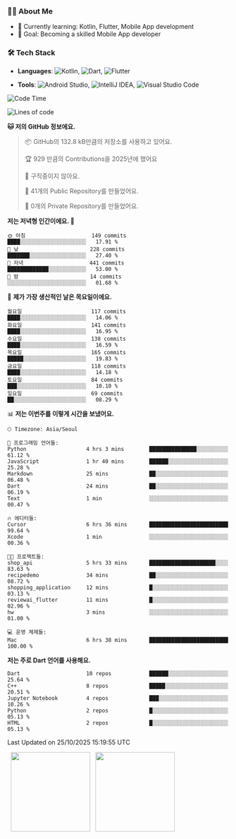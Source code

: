 ### 👨‍💻 About Me
- 🌱 Currently learning: Kotlin, Flutter, Mobile App development
- 🎯 Goal: Becoming a skilled Mobile App developer

### 🛠 Tech Stack
- **Languages**: ![Kotlin](https://img.shields.io/badge/Kotlin-0095D5?style=flat-square&logo=kotlin&logoColor=white), ![Dart](https://img.shields.io/badge/Dart-0175C2?style=flat-square&logo=dart&logoColor=white), ![Flutter](https://img.shields.io/badge/Flutter-02569B?style=flat-square&logo=flutter&logoColor=white)

- **Tools**:
![Android Studio](https://img.shields.io/badge/Android%20Studio-3DDC84?style=flat-square&logo=android-studio&logoColor=white), 
![IntelliJ IDEA](https://img.shields.io/badge/IntelliJ%20IDEA-000000?style=flat-square&logo=intellij-idea&logoColor=white), 
![Visual Studio Code](https://img.shields.io/badge/VS%20Code-007ACC?style=flat-square&logo=visual-studio-code&logoColor=white)

<!--START_SECTION:waka-->
![Code Time](http://img.shields.io/badge/Code%20Time-347%20hrs%2023%20mins-blue)

![Lines of code](https://img.shields.io/badge/%EC%A0%80%EB%8A%94%20%EC%97%AC%ED%83%9C%EA%B9%8C%EC%A7%80%20-1.0%20million%20%EC%A4%84%EC%9D%98%20%EC%BD%94%EB%93%9C%EB%A5%BC%20%EC%9E%91%EC%84%B1%ED%96%88%EC%96%B4%EC%9A%94.-blue)

**🐱 저의 GitHub 정보에요.** 

> 📦 GitHub의 132.8 kB만큼의 저장소를 사용하고 있어요. 
 > 
> 🏆 929 만큼의 Contributions을 2025년에 했어요
 > 
> 🚫 구직중이지 않아요.
 > 
> 📜 41개의 Public Repository를 만들었어요. 
 > 
> 🔑 0개의 Private Repository를 만들었어요. 
 > 
**저는 저녁형 인간이에요. 🦉** 

```text
🌞 아침                     149 commits         ████░░░░░░░░░░░░░░░░░░░░░   17.91 % 
🌆 낮　                     228 commits         ███████░░░░░░░░░░░░░░░░░░   27.40 % 
🌃 저녁                     441 commits         █████████████░░░░░░░░░░░░   53.00 % 
🌙 밤　                     14 commits          ░░░░░░░░░░░░░░░░░░░░░░░░░   01.68 % 
```
📅 **제가 가장 생산적인 날은 목요일이에요.** 

```text
월요일                      117 commits         ████░░░░░░░░░░░░░░░░░░░░░   14.06 % 
화요일                      141 commits         ████░░░░░░░░░░░░░░░░░░░░░   16.95 % 
수요일                      138 commits         ████░░░░░░░░░░░░░░░░░░░░░   16.59 % 
목요일                      165 commits         █████░░░░░░░░░░░░░░░░░░░░   19.83 % 
금요일                      118 commits         ████░░░░░░░░░░░░░░░░░░░░░   14.18 % 
토요일                      84 commits          ███░░░░░░░░░░░░░░░░░░░░░░   10.10 % 
일요일                      69 commits          ██░░░░░░░░░░░░░░░░░░░░░░░   08.29 % 
```


📊 **저는 이번주를 이렇게 시간을 보냈어요.** 

```text
🕑︎ Timezone: Asia/Seoul

💬 프로그래밍 언어들: 
Python                   4 hrs 3 mins        ███████████████░░░░░░░░░░   61.12 % 
JavaScript               1 hr 40 mins        ██████░░░░░░░░░░░░░░░░░░░   25.28 % 
Markdown                 25 mins             ██░░░░░░░░░░░░░░░░░░░░░░░   06.48 % 
Dart                     24 mins             ██░░░░░░░░░░░░░░░░░░░░░░░   06.19 % 
Text                     1 min               ░░░░░░░░░░░░░░░░░░░░░░░░░   00.47 % 

🔥 에디터들: 
Cursor                   6 hrs 36 mins       █████████████████████████   99.64 % 
Xcode                    1 min               ░░░░░░░░░░░░░░░░░░░░░░░░░   00.36 % 

🐱‍💻 프로젝트들: 
shop_api                 5 hrs 33 mins       █████████████████████░░░░   83.63 % 
recipedemo               34 mins             ██░░░░░░░░░░░░░░░░░░░░░░░   08.72 % 
shopping_application     12 mins             █░░░░░░░░░░░░░░░░░░░░░░░░   03.13 % 
reviewai_flutter         11 mins             █░░░░░░░░░░░░░░░░░░░░░░░░   02.96 % 
hw                       3 mins              ░░░░░░░░░░░░░░░░░░░░░░░░░   01.00 % 

💻 운영 체제들: 
Mac                      6 hrs 38 mins       █████████████████████████   100.00 % 
```

**저는 주로 Dart 언어를 사용해요.** 

```text
Dart                     10 repos            ██████░░░░░░░░░░░░░░░░░░░   25.64 % 
C++                      8 repos             █████░░░░░░░░░░░░░░░░░░░░   20.51 % 
Jupyter Notebook         4 repos             ███░░░░░░░░░░░░░░░░░░░░░░   10.26 % 
Python                   2 repos             █░░░░░░░░░░░░░░░░░░░░░░░░   05.13 % 
HTML                     2 repos             █░░░░░░░░░░░░░░░░░░░░░░░░   05.13 % 
```




 Last Updated on 25/10/2025 15:19:55 UTC
<!--END_SECTION:waka-->

<p>
  <img height="180em" src="https://github-readme-stats.vercel.app/api?username=JongHyun070105&show_icons=true&include_all_commits=true&bg_color=0d1117&title_color=ffffff&text_color=c9d1d9&icon_color=79ff97">
  <img height="180em" src="https://github-readme-stats.vercel.app/api/top-langs/?username=JongHyun070105&layout=compact&langs_count=4&bg_color=0d1117&title_color=ffffff&text_color=c9d1d9&hide=php,jupyter%20notebook&hide_repo=EcoStep,mimir,git-session">
</p>
